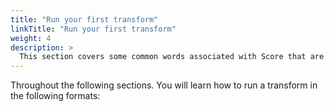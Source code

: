 ```yaml
---
title: "Run your first transform"
linkTitle: "Run your first transform"
weight: 4
description: >
  This section covers some common words associated with Score that are important to understand.
---
```


Throughout the following sections. You will learn how to run a transform in the following formats:
